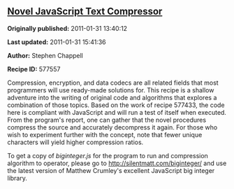 ## [Novel JavaScript Text Compressor](https://code.activestate.com/recipes/577557-novel-javascript-text-compressor)

**Originally published:** 2011-01-31 13:40:12

**Last updated:** 2011-01-31 15:41:36

**Author:** Stephen Chappell

**Recipe ID:** 577557

Compression, encryption, and data codecs are all related fields that most programmers will use ready-made solutions for. This recipe is a shallow adventure into the writing of original code and algorithms that explores a combination of those topics. Based on the work of recipe 577433, the code here is compliant with JavaScript and will run a test of itself when executed. From the program's report, one can gather that the novel procedures compress the source and accurately decompress it again. For those who wish to experiment further with the concept, note that fewer unique characters will yield higher compression ratios.

To get a copy of *biginteger.js* for the program to run and compression algorithm to operator, please go to http://silentmatt.com/biginteger/ and use the latest version of Matthew Crumley's excellent JavaScript big integer library.
